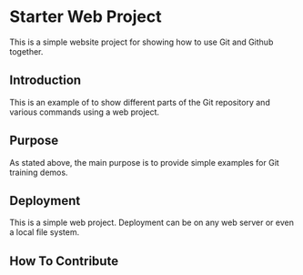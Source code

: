 # Starter Web Project

This is a simple website project for showing how to use Git and Github together.

## Introduction

This is an example of to show different parts of the Git repository and various commands using a web project.

## Purpose

As stated above, the main purpose is to provide simple examples for Git training demos.

## Deployment

This is a simple web project. Deployment can be on any web server or even a local file system.

## How To Contribute